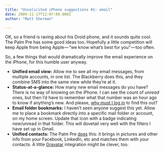 ```yaml
---
title: "Unsolicited iPhone suggestions #1: email"
date: 2009-11-17T12:07:09.000Z
author: "Matt Sherman"

---
```


OK, so a friend is raving about his Droid phone, and it sounds quite cool. The Palm Pre has some good ideas too. Hopefully a little competition will keep Apple from being Apple — “we know what’s best for you” — too often.

So, a few things that would dramatically improve the email experience on the iPhone, for this humble user anyway.

*   **Unified email view:** Allow me to see all my email messages, from multiple accounts, in one list. The Blackberry does this, and they combine SMS into the same view while they’re at it.
*   **Status-at-a-glance:** How many _new_ email messages do you have? There is no way of knowing on the iPhone. I can see the count of _unread_ ones, but then I’d have to remember what that number was an hour ago to know if anything’s new. And please, [why must I log in](/blog/post/A-simple-way-that-Apple-can-improve-iPhone-battery-life-and-user-experience.aspx) to find this out?
*   **Email folder bookmarks:** I haven’t seen anyone suggest this yet. Allow me to place a bookmark directly into a specific mail folder or account, on my home screen. Update that icon with a badge indicating new/unread in that folder. This will dovetail very well with the filters I have set up in Gmail.
*   **Unified contacts:** The Palm Pre [does](http://www.youtube.com/watch?v=FZboVu8Xa_0) this: it brings in pictures and other info from your Facebook, LinkedIn, etc and matches them with your contacts. A little [Gravatar](http://en.gravatar.com/) integration might be clever, too.
